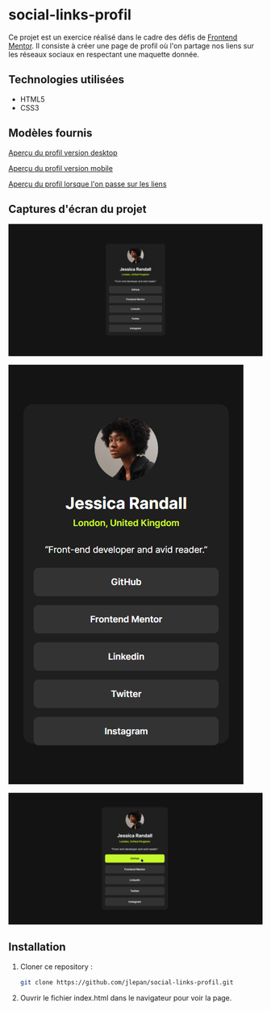 # social-links-profil

Ce projet est un exercice réalisé dans le cadre des défis de [Frontend Mentor](https://www.frontendmentor.io/). 
Il consiste à créer une page de profil où l'on partage nos liens sur les réseaux sociaux en respectant une maquette donnée.

## Technologies utilisées

- HTML5
- CSS3

## Modèles fournis

[Aperçu du profil version desktop](https://github.com/jlepan/social-links-profil/blob/main/design/destkop-design.jpg)

[Aperçu du profil version mobile](https://github.com/jlepan/social-links-profil/blob/main/design/mobile-design.jpg)

[Aperçu du profil lorsque l'on passe sur les liens](https://github.com/jlepan/social-links-profil/blob/main/design/active-states.jpg)

## Captures d'écran du projet

![Aperçu de ma version desktop](https://github.com/jlepan/social-links-profil/blob/main/aper%C3%A7u-projet/aper%C3%A7u-desktop.png)

![Aperçu de ma version mobile](https://github.com/jlepan/social-links-profil/blob/main/aper%C3%A7u-projet/aper%C3%A7u-mobile.png)

![Aperçu de ma version lorsque l'on passe sur les liens](https://github.com/jlepan/social-links-profil/blob/main/aper%C3%A7u-projet/aper%C3%A7u-active-states.png)

## Installation
1. Cloner ce repository :  
   ```bash
   git clone https://github.com/jlepan/social-links-profil.git
   
2. Ouvrir le fichier index.html dans le navigateur pour voir la page.
